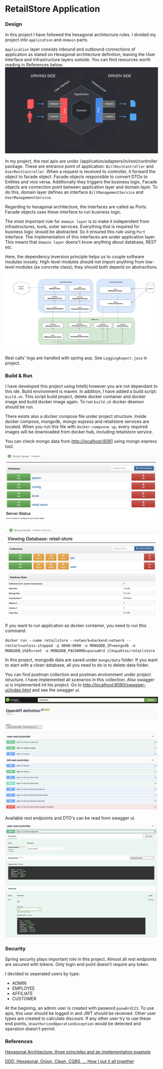 # RetailStore Application
### Design
In this project I have followed the hexagonal architecture rules. I divided my project into `application` and `domain` parts.

`Application` layer consists inbound and outbound connections of application as stated on Hexagonal architecture definition, leaving the User Interface and Infrastructure layers outside. You can find resources worth reading in References below. 
![](img/hexagonal.png)

In my project, the rest apis are under /application/adapters/in/rest/controller package. These are entrance point of application: `BillRestController` and `UserRestController`. When a request is received to controller, it forward the object to facade object. Facade objects responsible to convert DTOs to Entities and vice versa. Additionally they triggers the business logic. Facade objects are connection point between application layer and domain layer. To do this, domain layer defines an interface `BillManagementService` and `UserManagementService`.

Regarding to hexagonal architecture, the interfaces are called as Ports. Facade objects uses these interface to run business logic.

The most important rule for `domain layer` is to make it independent from infrastructures, tools, outer services. Everything that is required for business logic should be abstracted. So it ensured this rule using `Port` interface. The implementation of this interfaces are under application layer. This means that `domain layer` doens't know anything about database, REST etc. 

Here, the dependency inversion principle helps us to couple software modules loosely. High-level modules should not import anything from low-level modules (as concrete class); they should both depend on abstractions.

![](img/design.drawio.png)

Rest calls' logs are handled with spring aop. See `LoggingAspect.java` in project.

### Build & Run
I have developed this project using Intellij however you are not dependant to this ide. Build environment is maven. In addition, I have added a build script: `build.sh`. This script build project, delete docker container and docker image and build docker image again.
To run `build.sh` docker deamon should be run. 

There exists also a docker compose file under project structure. Inside docker compose, mongodb, mongo express and retailstore services are located. When you run this file with `docker-compsose up`, every required images will be downloaded from docker hub, including retailstore service.

You can check mongo data from [http://localhost:8081](http://localhost:8081) using mongo express tool. 

![](img/mongoexpress-dbs.png)

![](img/mongoexpress-collections.png)

If you want to run application as docker container, you need to run this command:

`docker run --name retailstore --network=backend-network --restart=unless-stopped -p 8090:8090 -e MONGODB_IP=mongodb -e MONGODB_USER=root -e MONGODB_PASSWORD=passw0rd ilkayaktas/retailstore`

In this project, mongodb data are saved under `mongo/data` folder. If you want to start with a clean database, all you need to do is to delete data folder.

You can find postman collection and postman environment under project structure. I have implemented all scenarios in this collection. Also swagger ui is implemented int his project. Go to [http://localhost:8090/swagger-ui/index.html](http://localhost:8090/swagger-ui/index.html) and see the swagger ui.

![](img/swagger-ui.png)

Available rest endpoints and DTO's can be read from swagger ui.

![](img/swagger-rest-controller.png)

### Security
Spring security plays important role in this project. Almost all rest endpoints are secured with tokens. Only login end point doesn't require any token.

I decided to seperated users by type:
- ADMIN
- EMPLOYEE
- AFFILIATE
- CUSTOMER

At the begining, an admin user is created with pasword  `pasw0rd123`. To use apis, this user should be logged in and JWT should be received. Other user types are created to calculate discount. If any other user try to use these end points, `UnauthorizedOperationException` would be detected and operation doesn't permit. 

### References
[Hexagonal Architecture: three principles and an implementation example](https://blog.octo.com/hexagonal-architecture-three-principles-and-an-implementation-example/)

[DDD, Hexagonal, Onion, Clean, CQRS, … How I put it all together](https://herbertograca.com/2017/11/16/explicit-architecture-01-ddd-hexagonal-onion-clean-cqrs-how-i-put-it-all-together/)